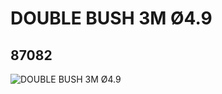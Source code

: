 # DOUBLE BUSH 3M Ø4.9
## 87082
![DOUBLE BUSH 3M Ø4.9](https://lc-www-live-s.legocdn.com/media/bricks/5/2/4560174.jpg)